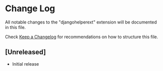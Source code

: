 # Change Log

All notable changes to the "djangohelperext" extension will be documented in this file.

Check [Keep a Changelog](http://keepachangelog.com/) for recommendations on how to structure this file.

## [Unreleased]

- Initial release